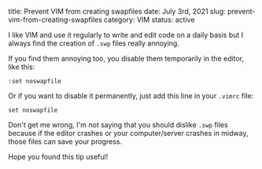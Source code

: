 title: Prevent VIM from creating swapfiles
date: July 3rd, 2021
slug: prevent-vim-from-creating-swapfiles
category: VIM
status: active

I like VIM and use it regularly to write and edit code on a daily basis but I always find the creation of `.swp` files really annoying.

If you find them annoying too, you disable them temporarily in the editor, like this:

```vim
:set noswapfile
```

Or if you want to disable it permanently, just add this line in your `.vimrc` file:
```vim
set noswapfile
```

Don't get me wrong, I'm not saying that you should dislike `.swp` files because if the editor crashes or your computer/server crashes in midway, those files can save your progress.

Hope you found this tip useful!